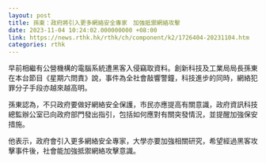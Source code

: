 ```yaml
---
layout: post
title: 孫東：政府將引入更多網絡安全專家　加強抵禦網絡攻擊
date: 2023-11-04 10:24:02.000000000 +08:00
link: https://news.rthk.hk/rthk/ch/component/k2/1726404-20231104.htm
categories: rthk
---
```


早前相繼有公營機構的電腦系統遭黑客入侵竊取資料。創新科技及工業局局長孫東在本台節目《星期六問責》說，事件為全社會敲響警鐘，科技進步的同時，網絡犯罪分子手段亦越來越高明。

孫東認為，不只政府要做好網絡安全保護，市民亦應提高有關意識，政府資訊科技總監辦公室已向政府部門發出指引，包括如何應對有關突發情況，並提醒加強保安措施。

他表示，政府會引入更多網絡安全專家，大學亦要加強相關研究，希望經過黑客攻擊事件後，社會能加強抵禦網絡攻擊意識。
